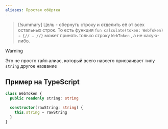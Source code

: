 ```yaml
---
aliases: Простая обёртка
---
```


> [!summary]
> Цель - обернуть строку и отделить её от всех остальных строк. То есть функция `fun calculate(token: WebToken) → {// … //}` может принять только строку `WebToken` , а не какую-либо.

> [!warning]
> Это не просто тайп алиас, который всего навсего присваивает типу `string` другое название

## Пример на TypeScript

```ts
class WebToken {
  public readonly string: string

  constructor(rawString: string) {
    this.string = rawString
  }
}
```
